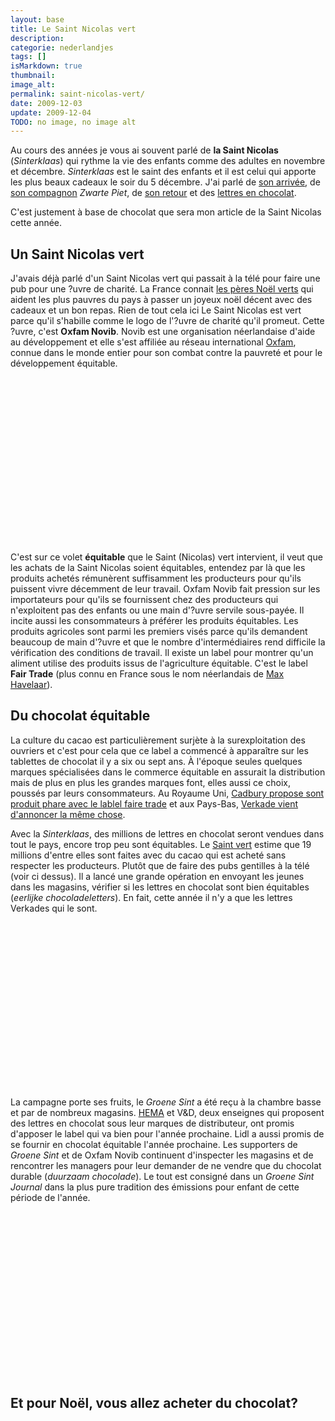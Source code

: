 ```yaml
---
layout: base
title: Le Saint Nicolas vert
description: 
categorie: nederlandjes
tags: []
isMarkdown: true
thumbnail: 
image_alt: 
permalink: saint-nicolas-vert/
date: 2009-12-03
update: 2009-12-04
TODO: no image, no image alt
---
```




Au cours des années je vous ai souvent parlé de **la Saint Nicolas** (*Sinterklaas*) qui rythme la vie des enfants comme des adultes en novembre et décembre. *Sinterklaas* est le saint des enfants et il est celui qui apporte les plus beaux cadeaux le soir du 5 décembre. J'ai parlé de [son arrivée](/sinterklaas-est-arrive), de [son compagnon](/qui-est-tu-zwarte-piet) *Zwarte Piet*, de [son retour](/saint-nicolas-est-revenu-sinterklaas-is-terug) et des [lettres en chocolat](/les-lettres-en-chocolat).


C'est justement à base de chocolat que sera mon article de la Saint Nicolas cette année. 

## Un Saint Nicolas vert

J'avais déjà parlé d'un Saint Nicolas vert qui passait à la télé pour faire une pub pour une ?uvre de charité. La France connait [les pères Noël verts](http://www.secourspopulaire.fr/action+M538bed7e65c.0.html?&id=action) qui aident les plus pauvres du pays à passer un joyeux noël décent avec des cadeaux et un bon repas. Rien de tout cela ici Le Saint Nicolas est vert parce qu'il s'habille comme le logo de l'?uvre de charité qu'il promeut. Cette ?uvre, c'est **Oxfam Novib**. Novib est une organisation néerlandaise d'aide au développement et elle s'est affiliée au réseau international [Oxfam](http://www.oxfam.org/), connue dans le monde entier pour son combat contre la pauvreté et pour le développement équitable. 

<!-- HTML -->
<div style="text-align:center;">
<object width="320" height="265"><param name="movie" value="http://www.youtube.com/v/R2XDX9p3n2g&rel=1"></param><param name="wmode" value="transparent"></param><embed src="http://www.youtube.com/v/R2XDX9p3n2g&rel=1" type="application/x-shockwave-flash" wmode="transparent" width="320" height="265"></embed></object></div>
<!-- / HTML -->


C'est sur ce volet **équitable** que le Saint (Nicolas) vert intervient, il veut que les achats de la Saint Nicolas soient équitables, entendez par là que les produits achetés rémunèrent suffisamment les producteurs pour qu'ils puissent vivre décemment de leur travail. Oxfam Novib fait pression sur les importateurs pour qu'ils se fournissent chez des producteurs qui n'exploitent pas des enfants ou une main d'?uvre servile sous-payée. Il incite aussi les consommateurs à préférer les produits équitables. Les produits agricoles sont parmi les premiers visés parce qu'ils demandent beaucoup de main d'?uvre et que le nombre d'intermédiaires rend difficile la vérification des conditions de travail. Il existe un label pour montrer qu'un aliment utilise des produits issus de l'agriculture équitable. C'est le label **Fair Trade** (plus connu en France sous le nom néerlandais de [Max Havelaar](http://www.maxhavelaarfrance.org/)).

## Du chocolat équitable
La culture du cacao est particulièrement surjète à la surexploitation des ouvriers et c'est pour cela que ce label a commencé à apparaître sur les tablettes de chocolat il y a six ou sept ans. À l'époque seules quelques marques spécialisées dans le commerce équitable en assurait la distribution mais de plus en plus les grandes marques font, elles aussi ce choix, poussés par leurs consommateurs. Au Royaume Uni, [Cadbury propose sont produit phare avec le lablel faire trade](http://news.bbc.co.uk/2/hi/business/7923385.stm) et aux Pays-Bas, [Verkade vient d'annoncer la même chose](http://www.telegraaf.nl/etenengenieten/5128638/__Verkade_Fairtrade__.html).

Avec la *Sinterklaas*, des millions de lettres en chocolat seront vendues dans tout le pays, encore trop peu sont équitables. Le [Saint vert](http://www.groenesint.nl/) estime que 19 millions d'entre elles sont faites avec du cacao qui est acheté sans respecter les producteurs. Plutôt que de faire des pubs gentilles à la télé (voir ci dessus). Il a lancé une grande opération en envoyant les jeunes dans les magasins, vérifier si les lettres en chocolat sont bien équitables (*eerlijke chocoladeletters*). En fait, cette année il n'y a que les lettres Verkades qui le sont.

<!-- HTML -->
<div style="text-align:center;">
<object width="320" height="265"><param name="movie" value="http://www.youtube.com/v/K_AA7-2_bSc&hl=en_US&fs=1&"></param><param name="allowFullScreen" value="true"></param><param name="allowscriptaccess" value="always"></param><embed src="http://www.youtube.com/v/K_AA7-2_bSc&hl=en_US&fs=1&" type="application/x-shockwave-flash" allowscriptaccess="always" allowfullscreen="true" width="320" height="265"></embed></object></div>
<!-- / HTML -->

La campagne porte ses fruits, le *Groene Sint* a été reçu à la chambre basse et par de nombreux magasins. [HEMA](/le-design-c-est-hema) et V&D, deux enseignes qui proposent des lettres en chocolat sous leur marques de distributeur, ont promis d'apposer le label qui va bien pour l'année prochaine. Lidl a aussi promis de se fournir en chocolat équitable l'année prochaine. Les supporters de *Groene Sint* et de Oxfam Novib continuent d'inspecter les magasins et de rencontrer les managers pour leur demander de ne vendre que du chocolat durable (*duurzaam chocolade*). Le tout est consigné dans un *Groene Sint Journal* dans la plus pure tradition des émissions pour enfant de cette période de l'année.

<!-- HTML -->
<div style="text-align:center;">
<object width="320" height="265"><param name="movie" value="http://www.youtube.com/v/6isD7denrN4&hl=en_US&fs=1&"></param><param name="allowFullScreen" value="true"></param><param name="allowscriptaccess" value="always"></param><embed src="http://www.youtube.com/v/6isD7denrN4&hl=en_US&fs=1&" type="application/x-shockwave-flash" allowscriptaccess="always" allowfullscreen="true" width="320" height="265"></embed></object>
</div>
<!-- / HTML -->

Et pour Noël, vous allez acheter du chocolat?
---